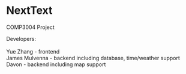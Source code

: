 # NextText
COMP3004 Project

Developers: 
<br />
<br />
Yue Zhang - frontend 
<br />
James Mulvenna - backend including database, time/weather support
<br />
Davon - backend including map support 
